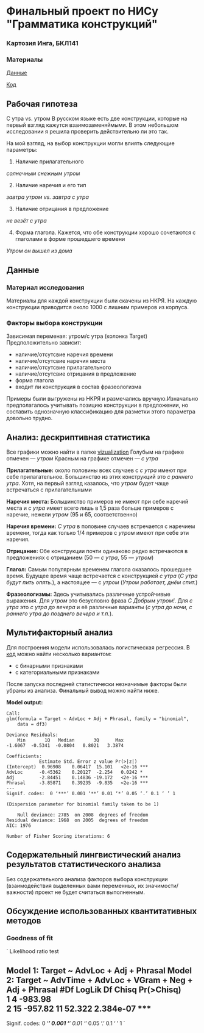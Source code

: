 # Финальный проект по НИСу "Грамматика конструкций"
### Картозия Инга, БКЛ141


### Материалы
[Данные](https://docs.google.com/spreadsheets/d/1ZZ1vR18t06Hndg9rw2yg-Zq1cj4ARs92kGAvCdYkFgU/edit?usp=sharing)  

[Код](./cxg_final.R)

## Рабочая гипотеза
С утра vs. утром
В русском языке есть две конструкции, которые на первый взгляд кажутся взаимозаменяймыми. В этом небольшом исследовании я решила проверить действительно ли это так. 

На мой взгляд, на выбор конструкции могли влиять следующие параметры:

1. Наличие прилагательного

*солнечным снежным утром*

2. Наличие наречия и его тип

*завтра утром vs. завтра с утра*

3. Наличие отрицания в предложение

*не везёт с утра*

4. Форма глагола. Кажется, что обе конструкции хорошо сочетаются с глаголами в форме прошедшего времени

*Утром он вышел из дома*


## Данные

### Материал исследования
Материалы для каждой конструкции были скачены из НКРЯ. На каждую конструкции приводится около 1000 с лишним примеров из корпуса.

### Факторы выбора конструкции
Зависимая переменая: утром/с утра (колонка Target)
Предположительно зависит:

* наличие/отсутсвие наречия времени
* наличие/отсутсвие наречия места
* наличие/отсутсвие прилагательного
* наличие/отсутсвие отрицания в предложение
* форма глагола
* входит ли конструкция в состав фразеологизма

Примеры были выгружены из НКРЯ и размечались вручную.Изначально предполагалось учитывать позицию конструкции в предложении, но составить однозначную классификацию для разметки этого параметра довольно трудно. 

## Анализ: дескриптивная статистика
Все графики можно найти в папке [vizualization](./vizualization/)
Голубым на графике отмечен — *утром*
Красным на графике отмечен — *с утра*

**Прилагательные:** около половины всех случаев с *с утра* имеют при себе прилагательное. Большинство из этих конструкций это *с раннего утра*. Хотя, на первый взгляд казалось, что *утром* будет чаще встречаться с прилагательными

**Наречия места:** Большинство примеров не имеют при себе наречий места и *с утра* имеет всего лишь в 1,5 раза больше примеров с наречие, нежели *утром* (95 и 65, соответственно)

**Наречия времени:** *С утра* в половине случаев встречается с наречием времени, тогда как только 1/4 примеров с *утром* имеют при себе эти наречия. 

**Отрицание:** Обе конструкции почти одинаково редко встречаются в предложениях с отрицанием (50 — *с утра*, 55 — *утром*)

**Глагол:** Самым популярным временем глагола оказалось прошедшее время. Будущее время чаще встречается с конструкцией *с утра* (*С утра будут пить опять.*), а настоящее — с *утром* (*Утром работает, днём спит.*)

**Фразеологизмы:** Здесь учитывались различные устройчивые выражения. Для *утром* это безусловно фраза *С Добрым утром!*. Для *с утра* это *с утра до вечера* и её различные варианты (*с утра до ночи, с раннего утра до позднего вечера и т.п.*).

## Мультифакторный анализ 
Для построения модели использовалась логистическая регрессия. 
В [код](./cxg_final.R) можно найти несколько вариантом:

* с бинарными признаками
* с категориальными признаками

После запуска последней статистически незначимые факторы были убраны из анализа. Финальный вывод можно найти ниже.

**Model output:**

```
Call:
glm(formula = Target ~ AdvLoc + Adj + Phrasal, family = "binomial", 
    data = df3)

Deviance Residuals: 
    Min       1Q   Median       3Q      Max  
-1.6067  -0.5341  -0.0804   0.8021   3.3874  

Coefficients:
            Estimate Std. Error z value Pr(>|z|)    
(Intercept)  0.96908    0.06417  15.101   <2e-16 ***
AdvLoc      -0.45362    0.20127  -2.254   0.0242 *  
Adj         -2.84451    0.14836 -19.172   <2e-16 ***
Phrasal     -3.85871    0.39235  -9.835   <2e-16 ***
---
Signif. codes:  0 ‘***’ 0.001 ‘**’ 0.01 ‘*’ 0.05 ‘.’ 0.1 ‘ ’ 1

(Dispersion parameter for binomial family taken to be 1)

    Null deviance: 2785  on 2008  degrees of freedom
Residual deviance: 1968  on 2005  degrees of freedom
AIC: 1976

Number of Fisher Scoring iterations: 6
```


## Содержательный лингвистический анализ результатов статистического анализа

Без содержательного анализа факторов выбора конструкции (взаимодействия выделенных вами переменных, их значимости/важности) проект не будет считаться выполненным.   

## Обсуждение использованных квантитативных методов

### Goodness of fit
`
Likelihood ratio test

Model 1: Target ~ AdvLoc + Adj + Phrasal
Model 2: Target ~ AdvTime + AdvLoc + VGram + Neg + Adj + Phrasal
  #Df  LogLik Df  Chisq Pr(>Chisq)    
1   4 -983.98                         
2  15 -957.82 11 52.322  2.384e-07 ***
---
Signif. codes:  0 ‘***’ 0.001 ‘**’ 0.01 ‘*’ 0.05 ‘.’ 0.1 ‘ ’ 1
`
